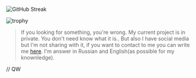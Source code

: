   ![GitHub Streak](http://github-readme-streak-stats.herokuapp.com?user=ExtbhiteEAS&theme=dark&hide_border=true&fire=DD9F45&sideLabels=03DD49&background=DD272700)

![trophy](https://github-profile-trophy.vercel.app/?username=ExtbhiteEAS&no-frame=true&no-bg=true&theme=discord)
> If you looking for something, you're wrong. My current project is in private. You don't need know what it is..
> But also I have social media but I'm not sharing with it, if you want to contact to me you can write me [here](https://t.me/Extbhite). I'm answer in Russian and English(as possible for my knownledge).

// QW
